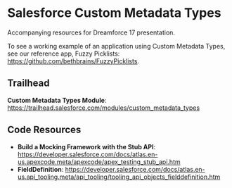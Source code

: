 # Salesforce Custom Metadata Types
Accompanying resources for Dreamforce 17 presentation. 

To see a working example of an application using Custom Metadata Types, see our reference app, Fuzzy Picklists: https://github.com/bethbrains/FuzzyPicklists.

## Trailhead
**Custom Metadata Types Module**: https://trailhead.salesforce.com/modules/custom_metadata_types

## Code Resources
- **Build a Mocking Framework with the Stub API**: https://developer.salesforce.com/docs/atlas.en-us.apexcode.meta/apexcode/apex_testing_stub_api.htm
- **FieldDefinition**: https://developer.salesforce.com/docs/atlas.en-us.api_tooling.meta/api_tooling/tooling_api_objects_fielddefinition.htm

